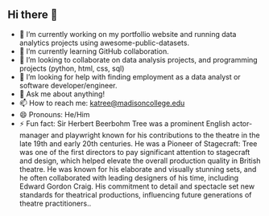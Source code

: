 ## Hi there 👋

- 🔭 I’m currently working on my portfollio website and running data analytics projects using awesome-public-datasets.
- 🌱 I’m currently learning GitHub collaboration.
- 👯 I’m looking to collaborate on data analysis projects, and programming projects (python, html, css, sql)
- 🤔 I’m looking for help with finding employment as a data analyst or software developer/engineer.
- 💬 Ask me about anything!
- 📫 How to reach me: katree@madisoncollege.edu 
- 😄 Pronouns: He/Him
- ⚡ Fun fact:
Sir Herbert Beerbohm Tree was a prominent English actor-manager and playwright known for his contributions to the theatre in the late 19th and early 20th centuries. He was a Pioneer of Stagecraft: Tree was one of the first directors to pay significant attention to stagecraft and design, which helped elevate the overall production quality in British theatre. He was known for his elaborate and visually stunning sets, and he often collaborated with leading designers of his time, including Edward Gordon Craig. His commitment to detail and spectacle set new standards for theatrical productions, influencing future generations of theatre practitioners..
<!--
**kellertree/kellertree** is a ✨ _special_ ✨ repository because its `README.md` (this file) appears on your GitHub profile.

Here are some ideas to get you started:

- 🔭 I’m currently working on ...
- 🌱 I’m currently learning ...
- 👯 I’m looking to collaborate on ...
- 🤔 I’m looking for help with ...
- 💬 Ask me about ...
- 📫 How to reach me: ...
- 😄 Pronouns: ...
- ⚡ Fun fact: ...
-->
